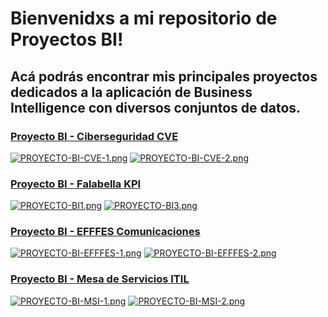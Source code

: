# Bienvenidxs a mi repositorio de Proyectos BI!

## Acá podrás encontrar mis principales proyectos dedicados a la aplicación de Business Intelligence con diversos conjuntos de datos.

### [Proyecto BI - Ciberseguridad CVE](https://github.com/AdHoooook/Portafolio-Business-Intelligence/tree/main/Proyecto%20BI%20-%20Ciberseguridad%20CVE)

[![PROYECTO-BI-CVE-1.png](https://i.postimg.cc/Rh5bDV25/PROYECTO-BI-CVE-1.png)](https://postimg.cc/hzsrJgSp)
[![PROYECTO-BI-CVE-2.png](https://i.postimg.cc/qvRQQ3g6/PROYECTO-BI-CVE-2.png)](https://postimg.cc/BXrxntTJ)

### [Proyecto BI - Falabella KPI](https://github.com/AdHoooook/Portafolio-Business-Intelligence/blob/main/Proyecto%20BI%20-%20Falabella%20KPI/)

[![PROYECTO-BI1.png](https://i.postimg.cc/Z51Pcy6H/PROYECTO-BI1.png)](https://postimg.cc/5XSF9y7Q)
[![PROYECTO-BI3.png](https://i.postimg.cc/mkz28hY3/PROYECTO-BI3.png)](https://postimg.cc/ZvmSqbD0)

### [Proyecto BI - EFFFES Comunicaciones](https://github.com/AdHoooook/Portafolio-Business-Intelligence/tree/main/Proyecto%20BI%20-%20EFFFES%20Comunicaciones)

[![PROYECTO-BI-EFFFES-1.png](https://i.postimg.cc/1zFdcqYc/PROYECTO-BI-EFFFES-1.png)](https://postimg.cc/xk0g9cQc)
[![PROYECTO-BI-EFFFES-2.png](https://i.postimg.cc/rmCY7LTD/PROYECTO-BI-EFFFES-2.png)](https://postimg.cc/jw2XJmLT)

### [Proyecto BI - Mesa de Servicios ITIL](https://github.com/AdHoooook/Portafolio-Business-Intelligence/tree/main/Proyecto%20BI%20-%20Mesa%20de%20Servicios%20ITIL)

[![PROYECTO-BI-MSI-1.png](https://i.postimg.cc/kgvsnvZH/PROYECTO-BI-MSI-1.png)](https://postimg.cc/ts7WkW9d)
[![PROYECTO-BI-MSI-2.png](https://i.postimg.cc/RFNLL5Fr/PROYECTO-BI-MSI-2.png)](https://postimg.cc/7GrzqR0X)
